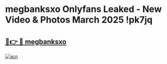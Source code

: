 # megbanksxo Onlyfans Leaked - New Video & Photos March 2025 !pk7jq

# <h2><a href="https://neh2sk.iuczelnia.edu.pl?title=megbanksxo&ref=pk7jq">🔗👉 🔴 megbanksxo</a></h2>

[![acn](https://github.com/user-attachments/assets/0f9c940e-d8b0-45ae-aac7-cd30a18b3e1c)](https://neh2sk.iuczelnia.edu.pl?title=megbanksxo&ref=pk7jq)

